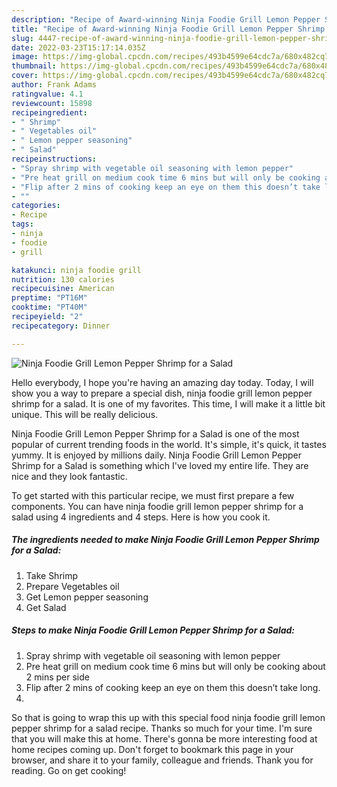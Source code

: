 ```yaml
---
description: "Recipe of Award-winning Ninja Foodie Grill Lemon Pepper Shrimp for a Salad"
title: "Recipe of Award-winning Ninja Foodie Grill Lemon Pepper Shrimp for a Salad"
slug: 4447-recipe-of-award-winning-ninja-foodie-grill-lemon-pepper-shrimp-for-a-salad
date: 2022-03-23T15:17:14.035Z
image: https://img-global.cpcdn.com/recipes/493b4599e64cdc7a/680x482cq70/ninja-foodie-grill-lemon-pepper-shrimp-for-a-salad-recipe-main-photo.jpg
thumbnail: https://img-global.cpcdn.com/recipes/493b4599e64cdc7a/680x482cq70/ninja-foodie-grill-lemon-pepper-shrimp-for-a-salad-recipe-main-photo.jpg
cover: https://img-global.cpcdn.com/recipes/493b4599e64cdc7a/680x482cq70/ninja-foodie-grill-lemon-pepper-shrimp-for-a-salad-recipe-main-photo.jpg
author: Frank Adams
ratingvalue: 4.1
reviewcount: 15898
recipeingredient:
- " Shrimp"
- " Vegetables oil"
- " Lemon pepper seasoning"
- " Salad"
recipeinstructions:
- "Spray shrimp with vegetable oil seasoning with lemon pepper"
- "Pre heat grill on medium cook time 6 mins but will only be cooking about 2 mins per side"
- "Flip after 2 mins of cooking keep an eye on them this doesn’t take long."
- ""
categories:
- Recipe
tags:
- ninja
- foodie
- grill

katakunci: ninja foodie grill 
nutrition: 130 calories
recipecuisine: American
preptime: "PT16M"
cooktime: "PT40M"
recipeyield: "2"
recipecategory: Dinner

---
```



![Ninja Foodie Grill Lemon Pepper Shrimp for a Salad](https://img-global.cpcdn.com/recipes/493b4599e64cdc7a/680x482cq70/ninja-foodie-grill-lemon-pepper-shrimp-for-a-salad-recipe-main-photo.jpg)

Hello everybody, I hope you're having an amazing day today. Today, I will show you a way to prepare a special dish, ninja foodie grill lemon pepper shrimp for a salad. It is one of my favorites. This time, I will make it a little bit unique. This will be really delicious.

Ninja Foodie Grill Lemon Pepper Shrimp for a Salad is one of the most popular of current trending foods in the world. It's simple, it's quick, it tastes yummy. It is enjoyed by millions daily. Ninja Foodie Grill Lemon Pepper Shrimp for a Salad is something which I've loved my entire life. They are nice and they look fantastic.




To get started with this particular recipe, we must first prepare a few components. You can have ninja foodie grill lemon pepper shrimp for a salad using 4 ingredients and 4 steps. Here is how you cook it.

<!--inarticleads1-->

##### The ingredients needed to make Ninja Foodie Grill Lemon Pepper Shrimp for a Salad:

1. Take  Shrimp
1. Prepare  Vegetables oil
1. Get  Lemon pepper seasoning
1. Get  Salad




<!--inarticleads2-->

##### Steps to make Ninja Foodie Grill Lemon Pepper Shrimp for a Salad:

1. Spray shrimp with vegetable oil seasoning with lemon pepper
1. Pre heat grill on medium cook time 6 mins but will only be cooking about 2 mins per side
1. Flip after 2 mins of cooking keep an eye on them this doesn’t take long.
1. 




So that is going to wrap this up with this special food ninja foodie grill lemon pepper shrimp for a salad recipe. Thanks so much for your time. I'm sure that you will make this at home. There's gonna be more interesting food at home recipes coming up. Don't forget to bookmark this page in your browser, and share it to your family, colleague and friends. Thank you for reading. Go on get cooking!
